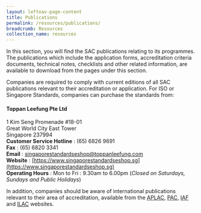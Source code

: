 ```yaml
---
layout: leftnav-page-content
title: Publications
permalink: /resources/publications/
breadcrumb: Resources
collection_name: resources
---
```


In this section, you will find the SAC publications relating to its programmes. The publications which include the application forms, accreditation criteria documents, technical notes, checklists and other related information, are available to download from the pages under this section.

Companies are required to comply with current editions of all SAC publications relevant to their accreditation or application. For ISO or Singapore Standards, companies can purchase the standards from: 

#### Toppan Leefung Pte Ltd 
1 Kim Seng Promenade #18-01  
Great World City East Tower  
Singapore 237994  
**Customer Service Hotline** : (65) 6826 9691  
**Fax** : (65) 6820 3341  
**Email** : [singaporestandardseshop@toppanleefung.com](mailto:singaporestandardseshop@toppanleefung.com)  
**Website** : [https://www.singaporestandardseshop.sg](https://www.singaporestandardseshop.sg)  
**Operating Hours** : Mon to Fri : 9.30am to 6.00pm (_Closed on Saturdays, Sundays and Public Holidays_)

In addition, companies should be aware of international publications relevant to their area of accreditation, available from the [APLAC](http://www.aplac.org/), [PAC](http://www.apec-pac.org/), [IAF](http://www.iaf.nu/) and [ILAC](http://www.ilac.org/) websites.

